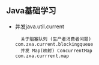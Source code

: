 ## Java基础学习
* 并发java.util.current 

        关于阻塞队列 (生产者消费者问题)                            com.zxa.current.blockingqueue
        并发 Map(映射) ConcurrentMap                           com.zxa.currrent.map